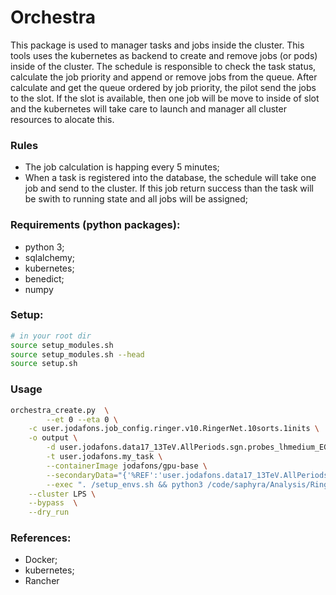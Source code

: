 # Orchestra  

This package is used to manager tasks and jobs inside the cluster. This tools uses the kubernetes as backend
to create and remove jobs (or pods) inside of the cluster. The schedule is responsible to check the task
status, calculate the job priority and append or remove jobs from the queue. After calculate and get the 
queue ordered by job priority, the pilot send the jobs to the slot. If the slot is available, then one
job will be move to inside of slot and the kubernetes will take care to launch and manager all cluster
resources to alocate this.



### Rules

- The job calculation is happing every 5 minutes;
- When a task is registered into the database, the schedule will take one job and send to the cluster.
If this job return success than the task will be swith to running state and all jobs will be assigned;


### Requirements (python packages):
- python 3;
- sqlalchemy;
- kubernetes;
- benedict;
- numpy

### Setup:

```bash
# in your root dir
source setup_modules.sh
source setup_modules.sh --head
source setup.sh
```

### Usage

```bash
orchestra_create.py  \
        --et 0 --eta 0 \
    -c user.jodafons.job_config.ringer.v10.RingerNet.10sorts.1inits \
    -o output \
        -d user.jodafons.data17_13TeV.AllPeriods.sgn.probes_lhmedium_EGAM1.bkg.VProbes_EGAM7.GRL_V97_et0_eta0.npz \
        -t user.jodafons.my_task \
        --containerImage jodafons/gpu-base \
        --secondaryData="{'%REF':'user.jodafons.data17_13TeV.AllPeriods.sgn.probes_lhmedium_EGAM1.bkg.VProbes_EGAM7.GRL_v97_et0_eta0.ref.pic.gz'}" \
        --exec ". /setup_envs.sh && python3 /code/saphyra/Analysis/RingerNote_2018/tunings/v10/job_tuning.py -d %DATA -c %IN -r %REF -o %OUT -t $TASK -u jodafons" \
    --cluster LPS \
    --bypass  \
    --dry_run
```



### References:
- Docker;
- kubernetes;
- Rancher


